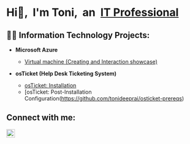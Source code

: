
# Hi👋, &nbsp;I'm Toni, &nbsp;an &nbsp;[IT Professional](https://www.linkedin.com/in/toni-deeprai-477867327)

## 👨‍💻 Information Technology Projects:

- **Microsoft Azure**
  - [Virtual machine (Creating and Interaction showcase)](asdsdsds)

- **osTicket (Help Desk Ticketing System)**
  - [osTicket: Installation](https://github.com/tonideeprai/osticket-prereqs)<br>
  - [osTicket: Post-Installation Configuration(https://github.com/tonideeprai/osticket-prereqs)

<h2>Connect with me:</h2>

[<img align="left" alt="Josh | LinkedIn" width="22px" src="https://cdn.jsdelivr.net/npm/simple-icons@v3/icons/linkedin.svg" />][linkedin]

[linkedin]: https://linkedin.com/in/Josh
